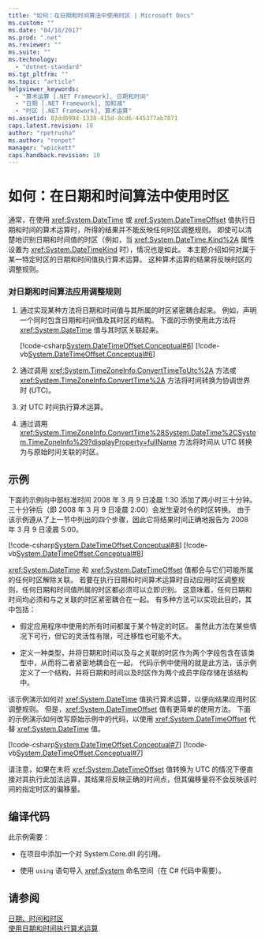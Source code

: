 ```yaml
---
title: "如何：在日期和时间算法中使用时区 | Microsoft Docs"
ms.custom: ""
ms.date: "04/10/2017"
ms.prod: ".net"
ms.reviewer: ""
ms.suite: ""
ms.technology: 
  - "dotnet-standard"
ms.tgt_pltfrm: ""
ms.topic: "article"
helpviewer_keywords: 
  - "算术运算 [.NET Framework], 日期和时间"
  - "日期 [.NET Framework], 加和减"
  - "时区 [.NET Framework], 算术运算"
ms.assetid: 83dd898d-1338-415d-8cd6-445377ab7871
caps.latest.revision: 10
author: "rpetrusha"
ms.author: "ronpet"
manager: "wpickett"
caps.handback.revision: 10
---
```

# 如何：在日期和时间算法中使用时区
通常，在使用 <xref:System.DateTime> 或 <xref:System.DateTimeOffset> 值执行日期和时间的算术运算时，所得的结果并不能反映任何时区调整规则。  即使可以清楚地识别日期和时间值的时区（例如，当 <xref:System.DateTime.Kind%2A> 属性设置为 <xref:System.DateTimeKind> 时），情况也是如此。  本主题介绍如何对属于某一特定时区的日期和时间值执行算术运算。  这种算术运算的结果将反映时区的调整规则。  
  
### 对日期和时间算法应用调整规则  
  
1.  通过实现某种方法将日期和时间值与其所属的时区紧密耦合起来。  例如，声明一个同时包含日期和时间值及其时区的结构。  下面的示例使用此方法将 <xref:System.DateTime> 值与其时区关联起来。  
  
     [!code-csharp[System.DateTimeOffset.Conceptual#6](../../../samples/snippets/csharp/VS_Snippets_CLR_System/system.DateTimeOffset.Conceptual/cs/Conceptual6.cs#6)]
     [!code-vb[System.DateTimeOffset.Conceptual#6](../../../samples/snippets/visualbasic/VS_Snippets_CLR_System/system.DateTimeOffset.Conceptual/vb/Conceptual6.vb#6)]  
  
2.  通过调用 <xref:System.TimeZoneInfo.ConvertTimeToUtc%2A> 方法或 <xref:System.TimeZoneInfo.ConvertTime%2A> 方法将时间转换为协调世界时 \(UTC\)。  
  
3.  对 UTC 时间执行算术运算。  
  
4.  通过调用 <xref:System.TimeZoneInfo.ConvertTime%28System.DateTime%2CSystem.TimeZoneInfo%29?displayProperty=fullName> 方法将时间从 UTC 转换为与原始时间关联的时区。  
  
## 示例  
 下面的示例向中部标准时间 2008 年 3 月 9 日凌晨 1:30 添加了两小时三十分钟。  三十分钟后（即 2008 年 3 月 9 日凌晨 2:00）会发生夏时令的时区转换。  由于该示例遵从了上一节中列出的四个步骤，因此它将结果时间正确地报告为 2008 年 3 月 9 日凌晨 5:00。  
  
 [!code-csharp[System.DateTimeOffset.Conceptual#8](../../../samples/snippets/csharp/VS_Snippets_CLR_System/system.DateTimeOffset.Conceptual/cs/Conceptual8.cs#8)]
 [!code-vb[System.DateTimeOffset.Conceptual#8](../../../samples/snippets/visualbasic/VS_Snippets_CLR_System/system.DateTimeOffset.Conceptual/vb/Conceptual8.vb#8)]  
  
 <xref:System.DateTime> 和 <xref:System.DateTimeOffset> 值都会与它们可能所属的任何时区解除关联。  若要在执行日期和时间算术运算时自动应用时区调整规则，任何日期和时间值所属的时区都必须可以立即识别。  这意味着，任何日期和时间均必须和与之关联的时区紧密耦合在一起。  有多种方法可以实现此目的，其中包括：  
  
-   假定应用程序中使用的所有时间都属于某个特定的时区。  虽然此方法在某些情况下可行，但它的灵活性有限，可迁移性也可能不大。  
  
-   定义一种类型，并将日期和时间以及与之关联的时区作为两个字段包含在该类型中，从而将二者紧密地耦合在一起。  代码示例中使用的就是此方法，该示例定义了一个结构，并将日期和时间以及时区作为两个成员字段存储在该结构中。  
  
 该示例演示如何对 <xref:System.DateTime> 值执行算术运算，以便向结果应用时区调整规则。  但是，<xref:System.DateTimeOffset> 值有更简单的使用方法。  下面的示例演示如何改写原始示例中的代码，以使用 <xref:System.DateTimeOffset> 代替 <xref:System.DateTime> 值。  
  
 [!code-csharp[System.DateTimeOffset.Conceptual#7](../../../samples/snippets/csharp/VS_Snippets_CLR_System/system.DateTimeOffset.Conceptual/cs/Conceptual6.cs#7)]
 [!code-vb[System.DateTimeOffset.Conceptual#7](../../../samples/snippets/visualbasic/VS_Snippets_CLR_System/system.DateTimeOffset.Conceptual/vb/Conceptual6.vb#7)]  
  
 请注意，如果在未将 <xref:System.DateTimeOffset> 值转换为 UTC 的情况下便直接对其执行此加法运算，其结果将反映正确的时间点，但其偏移量将不会反映该时间的指定时区的偏移量。  
  
## 编译代码  
 此示例需要：  
  
-   在项目中添加一个对 System.Core.dll 的引用。  
  
-   使用 `using` 语句导入 <xref:System> 命名空间（在 C\# 代码中需要）。  
  
## 请参阅  
 [日期、时间和时区](../../../docs/standard/datetime/index.md)   
 [使用日期和时间执行算术运算](../../../docs/standard/datetime/performing-arithmetic-operations.md)